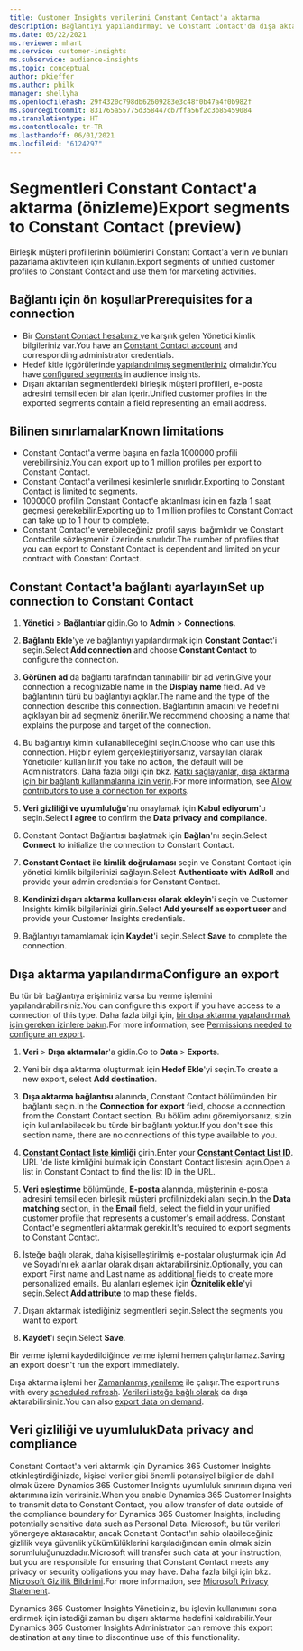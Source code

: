 ```yaml
---
title: Customer Insights verilerini Constant Contact'a aktarma
description: Bağlantıyı yapılandırmayı ve Constant Contact'da dışa aktarmayı öğrenin.
ms.date: 03/22/2021
ms.reviewer: mhart
ms.service: customer-insights
ms.subservice: audience-insights
ms.topic: conceptual
author: pkieffer
ms.author: philk
manager: shellyha
ms.openlocfilehash: 29f4320c798db62609283e3c48f0b47a4f0b982f
ms.sourcegitcommit: 831765a55775d358447cb7ffa56f2c3b85459084
ms.translationtype: HT
ms.contentlocale: tr-TR
ms.lasthandoff: 06/01/2021
ms.locfileid: "6124297"
---
```

# <a name="export-segments-to-constant-contact-preview"></a><span data-ttu-id="e5451-103">Segmentleri Constant Contact'a aktarma (önizleme)</span><span class="sxs-lookup"><span data-stu-id="e5451-103">Export segments to Constant Contact (preview)</span></span>

<span data-ttu-id="e5451-104">Birleşik müşteri profillerinin bölümlerini Constant Contact'a verin ve bunları pazarlama aktiviteleri için kullanın.</span><span class="sxs-lookup"><span data-stu-id="e5451-104">Export segments of unified customer profiles to Constant Contact and use them for marketing activities.</span></span> 

## <a name="prerequisites-for-a-connection"></a><span data-ttu-id="e5451-105">Bağlantı için ön koşullar</span><span class="sxs-lookup"><span data-stu-id="e5451-105">Prerequisites for a connection</span></span>

-   <span data-ttu-id="e5451-106">Bir [Constant Contact hesabınız ](https://www.constantcontact.com/account-home) ve karşılık gelen Yönetici kimlik bilgileriniz var.</span><span class="sxs-lookup"><span data-stu-id="e5451-106">You have an [Constant Contact account](https://www.constantcontact.com/account-home) and corresponding administrator credentials.</span></span>
-   <span data-ttu-id="e5451-107">Hedef kitle içgörülerinde [yapılandırılmış segmentleriniz](segments.md) olmalıdır.</span><span class="sxs-lookup"><span data-stu-id="e5451-107">You have [configured segments](segments.md) in audience insights.</span></span>
-   <span data-ttu-id="e5451-108">Dışarı aktarılan segmentlerdeki birleşik müşteri profilleri, e-posta adresini temsil eden bir alan içerir.</span><span class="sxs-lookup"><span data-stu-id="e5451-108">Unified customer profiles in the exported segments contain a field representing an email address.</span></span>

## <a name="known-limitations"></a><span data-ttu-id="e5451-109">Bilinen sınırlamalar</span><span class="sxs-lookup"><span data-stu-id="e5451-109">Known limitations</span></span>

- <span data-ttu-id="e5451-110">Constant Contact'a verme başına en fazla 1000000 profili verebilirsiniz.</span><span class="sxs-lookup"><span data-stu-id="e5451-110">You can export up to 1 million profiles per export to Constant Contact.</span></span>
- <span data-ttu-id="e5451-111">Constant Contact'a verilmesi kesimlerle sınırlıdır.</span><span class="sxs-lookup"><span data-stu-id="e5451-111">Exporting to Constant Contact is limited to segments.</span></span>
- <span data-ttu-id="e5451-112">1000000 profilin Constant Contact'e aktarılması için en fazla 1 saat geçmesi gerekebilir.</span><span class="sxs-lookup"><span data-stu-id="e5451-112">Exporting up to 1 million profiles to Constant Contact can take up to 1 hour to complete.</span></span> 
- <span data-ttu-id="e5451-113">Constant Contact'e verebileceğiniz profil sayısı bağımlıdır ve Constant Contactile sözleşmeniz üzerinde sınırlıdır.</span><span class="sxs-lookup"><span data-stu-id="e5451-113">The number of profiles that you can export to Constant Contact is dependent and limited on your contract with Constant Contact.</span></span>

## <a name="set-up-connection-to-constant-contact"></a><span data-ttu-id="e5451-114">Constant Contact'a bağlantı ayarlayın</span><span class="sxs-lookup"><span data-stu-id="e5451-114">Set up connection to Constant Contact</span></span>

1. <span data-ttu-id="e5451-115">**Yönetici** > **Bağlantılar** gidin.</span><span class="sxs-lookup"><span data-stu-id="e5451-115">Go to **Admin** > **Connections**.</span></span>

1. <span data-ttu-id="e5451-116">**Bağlantı Ekle**'ye ve bağlantıyı yapılandırmak için **Constant Contact**'i seçin.</span><span class="sxs-lookup"><span data-stu-id="e5451-116">Select **Add connection** and choose **Constant Contact** to configure the connection.</span></span>

1. <span data-ttu-id="e5451-117">**Görünen ad**'da bağlantı tarafından tanınabilir bir ad verin.</span><span class="sxs-lookup"><span data-stu-id="e5451-117">Give your connection a recognizable name in the **Display name** field.</span></span> <span data-ttu-id="e5451-118">Ad ve bağlantının türü bu bağlantıyı açıklar.</span><span class="sxs-lookup"><span data-stu-id="e5451-118">The name and the type of the connection describe this connection.</span></span> <span data-ttu-id="e5451-119">Bağlantının amacını ve hedefini açıklayan bir ad seçmeniz önerilir.</span><span class="sxs-lookup"><span data-stu-id="e5451-119">We recommend choosing a name that explains the purpose and target of the connection.</span></span>

1. <span data-ttu-id="e5451-120">Bu bağlantıyı kimin kullanabileceğini seçin.</span><span class="sxs-lookup"><span data-stu-id="e5451-120">Choose who can use this connection.</span></span> <span data-ttu-id="e5451-121">Hiçbir eylem gerçekleştiriyorsanız, varsayılan olarak Yöneticiler kullanılır.</span><span class="sxs-lookup"><span data-stu-id="e5451-121">If you take no action, the default will be Administrators.</span></span> <span data-ttu-id="e5451-122">Daha fazla bilgi için bkz. [Katkı sağlayanlar, dışa aktarma için bir bağlantı kullanmalarına izin verin](connections.md#allow-contributors-to-use-a-connection-for-exports).</span><span class="sxs-lookup"><span data-stu-id="e5451-122">For more information, see [Allow contributors to use a connection for exports](connections.md#allow-contributors-to-use-a-connection-for-exports).</span></span>

1. <span data-ttu-id="e5451-123">**Veri gizliliği ve uyumluluğu**'nu onaylamak için **Kabul ediyorum**'u seçin.</span><span class="sxs-lookup"><span data-stu-id="e5451-123">Select **I agree** to confirm the **Data privacy and compliance**.</span></span>

1. <span data-ttu-id="e5451-124">Constant Contact Bağlantısı başlatmak için **Bağlan**'nı seçin.</span><span class="sxs-lookup"><span data-stu-id="e5451-124">Select **Connect** to initialize the connection to Constant Contact.</span></span>

1. <span data-ttu-id="e5451-125">**Constant Contact ile kimlik doğrulaması** seçin ve Constant Contact için yönetici kimlik bilgilerinizi sağlayın.</span><span class="sxs-lookup"><span data-stu-id="e5451-125">Select **Authenticate with AdRoll** and provide your admin credentials for Constant Contact.</span></span> 

1. <span data-ttu-id="e5451-126">**Kendinizi dışarı aktarma kullanıcısı olarak ekleyin**'i seçin ve Customer Insights kimlik bilgilerinizi girin.</span><span class="sxs-lookup"><span data-stu-id="e5451-126">Select **Add yourself as export user** and provide your Customer Insights credentials.</span></span>

1. <span data-ttu-id="e5451-127">Bağlantıyı tamamlamak için **Kaydet**'i seçin.</span><span class="sxs-lookup"><span data-stu-id="e5451-127">Select **Save** to complete the connection.</span></span>

## <a name="configure-an-export"></a><span data-ttu-id="e5451-128">Dışa aktarma yapılandırma</span><span class="sxs-lookup"><span data-stu-id="e5451-128">Configure an export</span></span>

<span data-ttu-id="e5451-129">Bu tür bir bağlantıya erişiminiz varsa bu verme işlemini yapılandırabilirsiniz.</span><span class="sxs-lookup"><span data-stu-id="e5451-129">You can configure this export if you have access to a connection of this type.</span></span> <span data-ttu-id="e5451-130">Daha fazla bilgi için, [bir dışa aktarma yapılandırmak için gereken izinlere bakın](export-destinations.md#set-up-a-new-export).</span><span class="sxs-lookup"><span data-stu-id="e5451-130">For more information, see [Permissions needed to configure an export](export-destinations.md#set-up-a-new-export).</span></span>

1. <span data-ttu-id="e5451-131">**Veri** > **Dışa aktarmalar**'a gidin.</span><span class="sxs-lookup"><span data-stu-id="e5451-131">Go to **Data** > **Exports**.</span></span>

1. <span data-ttu-id="e5451-132">Yeni bir dışa aktarma oluşturmak için **Hedef Ekle**'yi seçin.</span><span class="sxs-lookup"><span data-stu-id="e5451-132">To create a new export, select **Add destination**.</span></span>

1. <span data-ttu-id="e5451-133">**Dışa aktarma bağlantısı** alanında, Constant Contact bölümünden bir bağlantı seçin.</span><span class="sxs-lookup"><span data-stu-id="e5451-133">In the **Connection for export** field, choose a connection from the Constant Contact section.</span></span> <span data-ttu-id="e5451-134">Bu bölüm adını göremiyorsanız, sizin için kullanılabilecek bu türde bir bağlantı yoktur.</span><span class="sxs-lookup"><span data-stu-id="e5451-134">If you don't see this section name, there are no connections of this type available to you.</span></span>

1. <span data-ttu-id="e5451-135">[**Constant Contact liste kimliği**](https://app.constantcontact.com/pages/contacts/ui#lists) girin.</span><span class="sxs-lookup"><span data-stu-id="e5451-135">Enter your [**Constant Contact List ID**](https://app.constantcontact.com/pages/contacts/ui#lists).</span></span> <span data-ttu-id="e5451-136">URL 'de liste kimliğini bulmak için Constant Contact listesini açın.</span><span class="sxs-lookup"><span data-stu-id="e5451-136">Open a list in Constant Contact to find the list ID in the URL.</span></span>

1. <span data-ttu-id="e5451-137">**Veri eşleştirme** bölümünde, **E-posta** alanında, müşterinin e-posta adresini temsil eden birleşik müşteri profilinizdeki alanı seçin.</span><span class="sxs-lookup"><span data-stu-id="e5451-137">In the **Data matching** section, in the **Email** field, select the field in your unified customer profile that represents a customer's email address.</span></span> <span data-ttu-id="e5451-138">Constant Contact'e segmentleri aktarmak gerekir.</span><span class="sxs-lookup"><span data-stu-id="e5451-138">It's required to export segments to Constant Contact.</span></span>

1. <span data-ttu-id="e5451-139">İsteğe bağlı olarak, daha kişiselleştirilmiş e-postalar oluşturmak için Ad ve Soyadı'nı ek alanlar olarak dışarı aktarabilirsiniz.</span><span class="sxs-lookup"><span data-stu-id="e5451-139">Optionally, you can export First name and Last name as additional fields to create more personalized emails.</span></span> <span data-ttu-id="e5451-140">Bu alanları eşlemek için **Öznitelik ekle**'yi seçin.</span><span class="sxs-lookup"><span data-stu-id="e5451-140">Select **Add attribute** to map these fields.</span></span>

1. <span data-ttu-id="e5451-141">Dışarı aktarmak istediğiniz segmentleri seçin.</span><span class="sxs-lookup"><span data-stu-id="e5451-141">Select the segments you want to export.</span></span>

1. <span data-ttu-id="e5451-142">**Kaydet**'i seçin.</span><span class="sxs-lookup"><span data-stu-id="e5451-142">Select **Save**.</span></span>

<span data-ttu-id="e5451-143">Bir verme işlemi kaydedildiğinde verme işlemi hemen çalıştırılamaz.</span><span class="sxs-lookup"><span data-stu-id="e5451-143">Saving an export doesn't run the export immediately.</span></span>

<span data-ttu-id="e5451-144">Dışa aktarma işlemi her [Zamanlanmış yenileme](system.md#schedule-tab) ile çalışır.</span><span class="sxs-lookup"><span data-stu-id="e5451-144">The export runs with every [scheduled refresh](system.md#schedule-tab).</span></span> <span data-ttu-id="e5451-145">[Verileri isteğe bağlı olarak](export-destinations.md#run-exports-on-demand) da dışa aktarabilirsiniz.</span><span class="sxs-lookup"><span data-stu-id="e5451-145">You can also [export data on demand](export-destinations.md#run-exports-on-demand).</span></span> 


## <a name="data-privacy-and-compliance"></a><span data-ttu-id="e5451-146">Veri gizliliği ve uyumluluk</span><span class="sxs-lookup"><span data-stu-id="e5451-146">Data privacy and compliance</span></span>

<span data-ttu-id="e5451-147">Constant Contact'a veri aktarmk için Dynamics 365 Customer Insights etkinleştirdiğinizde, kişisel veriler gibi önemli potansiyel bilgiler de dahil olmak üzere Dynamics 365 Customer Insights uyumluluk sınırının dışına veri aktarımına izin verirsiniz.</span><span class="sxs-lookup"><span data-stu-id="e5451-147">When you enable Dynamics 365 Customer Insights to transmit data to Constant Contact, you allow transfer of data outside of the compliance boundary for Dynamics 365 Customer Insights, including potentially sensitive data such as Personal Data.</span></span> <span data-ttu-id="e5451-148">Microsoft, bu tür verileri yönergeye aktaracaktır, ancak Constant Contact'ın sahip olabileceğiniz gizlilik veya güvenlik yükümlülüklerini karşıladığından emin olmak sizin sorumluluğunuzdadır.</span><span class="sxs-lookup"><span data-stu-id="e5451-148">Microsoft will transfer such data at your instruction, but you are responsible for ensuring that Constant Contact meets any privacy or security obligations you may have.</span></span> <span data-ttu-id="e5451-149">Daha fazla bilgi için bkz. [Microsoft Gizlilik Bildirimi](https://go.microsoft.com/fwlink/?linkid=396732).</span><span class="sxs-lookup"><span data-stu-id="e5451-149">For more information, see [Microsoft Privacy Statement](https://go.microsoft.com/fwlink/?linkid=396732).</span></span>

<span data-ttu-id="e5451-150">Dynamics 365 Customer Insights Yöneticiniz, bu işlevin kullanımını sona erdirmek için istediği zaman bu dışarı aktarma hedefini kaldırabilir.</span><span class="sxs-lookup"><span data-stu-id="e5451-150">Your Dynamics 365 Customer Insights Administrator can remove this export destination at any time to discontinue use of this functionality.</span></span>
